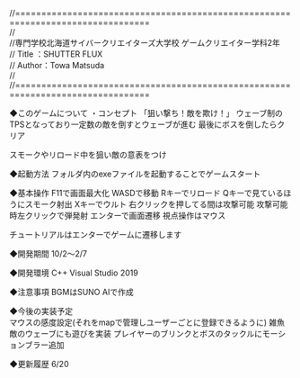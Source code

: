 //================================================================================  
//  
//専門学校北海道サイバークリエイターズ大学校 ゲームクリエイター学科2年  
// Title ：SHUTTER FLUX  
// Author：Towa Matsuda  
//  
//================================================================================  

◆このゲームについて
・コンセプト
「狙い撃ち！敵を欺け！」
ウェーブ制のTPSとなっており一定数の敵を倒すとウェーブが進む
最後にボスを倒したらクリア

スモークやリロード中を狙い敵の意表をつけ

◆起動方法
フォルダ内のexeファイルを起動することでゲームスタート

◆基本操作
F11で画面最大化
WASDで移動
Rキーでリロード
Qキーで見ているほうにスモーク射出
Xキーでウルト
右クリックを押してる間は攻撃可能
攻撃可能時左クリックで弾発射
エンターで画面遷移
視点操作はマウス

チュートリアルはエンターでゲームに遷移します

◆開発期間
10/2～2/7

◆開発環境
 C++
 Visual Studio 2019

◆注意事項
BGMはSUNO AIで作成

◆今後の実装予定  
マウスの感度設定(それをmapで管理しユーザーごとに登録できるように)
雑魚敵のウェーブにも遊びを実装
プレイヤーのブリンクとボスのタックルにモーションブラー追加  

◆更新履歴
6/20

